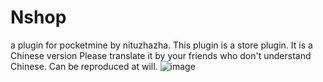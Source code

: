 # Nshop
a plugin for pocketmine by nituzhazha.
This plugin is a store plugin.
It is a Chinese version Please translate it by your friends who don't understand Chinese.
Can be reproduced at will.
![image](https://github.com/nituzhazha/Nshop/blob/master/photo.JPG)
